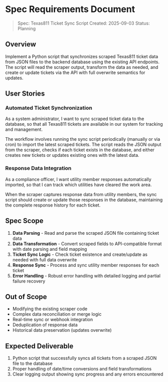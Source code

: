 # Spec Requirements Document

> Spec: Texas811 Ticket Sync Script
> Created: 2025-09-03
> Status: Planning

## Overview

Implement a Python script that synchronizes scraped Texas811 ticket data from JSON files to the backend database using the existing API endpoints. The script will read the scraper output, transform the data as needed, and create or update tickets via the API with full overwrite semantics for updates.

## User Stories

### Automated Ticket Synchronization

As a system administrator, I want to sync scraped ticket data to the database, so that all Texas811 tickets are available in our system for tracking and management.

The workflow involves running the sync script periodically (manually or via cron) to import the latest scraped tickets. The script reads the JSON output from the scraper, checks if each ticket exists in the database, and either creates new tickets or updates existing ones with the latest data.

### Response Data Integration

As a compliance officer, I want utility member responses automatically imported, so that I can track which utilities have cleared the work area.

When the scraper captures response data from utility members, the sync script should create or update those responses in the database, maintaining the complete response history for each ticket.

## Spec Scope

1. **Data Parsing** - Read and parse the scraped JSON file containing ticket data
2. **Data Transformation** - Convert scraped fields to API-compatible format with date parsing and field mapping
3. **Ticket Sync Logic** - Check ticket existence and create/update as needed with full data overwrite
4. **Response Sync** - Process and sync utility member responses for each ticket
5. **Error Handling** - Robust error handling with detailed logging and partial failure recovery

## Out of Scope

- Modifying the existing scraper code
- Complex data reconciliation or merge logic
- Real-time sync or webhook integration
- Deduplication of response data
- Historical data preservation (updates overwrite)

## Expected Deliverable

1. Python script that successfully syncs all tickets from a scraped JSON file to the database
2. Proper handling of date/time conversions and field transformations
3. Clear logging output showing sync progress and any errors encountered
